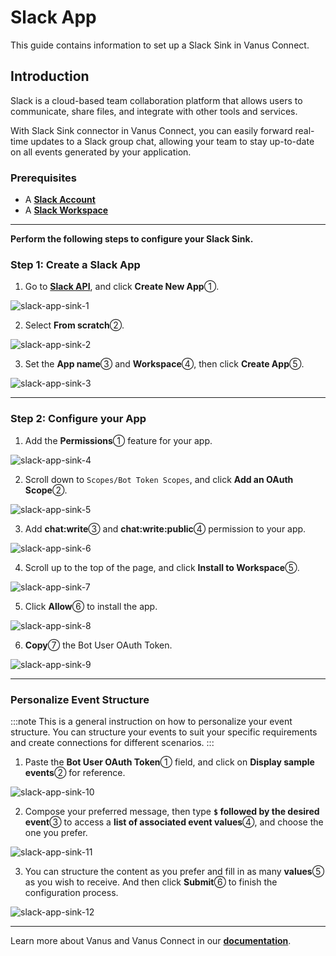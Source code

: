 # Slack App

This guide contains information to set up a Slack Sink in Vanus Connect.

## Introduction

Slack is a cloud-based team collaboration platform that allows users to communicate, share files, and integrate with other tools and services.

With Slack Sink connector in Vanus Connect, you can easily forward real-time updates to a Slack group chat, allowing your team to stay up-to-date on all events generated by your application.

### Prerequisites

- A [**Slack Account**](https://slack.com)
- A [**Slack Workspace**](https://slack.com/help/articles/206845317-Create-a-Slack-workspace)

---

**Perform the following steps to configure your Slack Sink.**

### Step 1: Create a Slack App

1. Go to [**Slack API**](https://api.slack.com/apps), and click **Create New App**①.

![slack-app-sink-1](images/slack-app-sink-1.webp)

2. Select **From scratch**②.

![slack-app-sink-2](images/slack-app-sink-2.webp)

3. Set the **App name**③ and **Workspace**④, then click **Create App**⑤.

![slack-app-sink-3](images/slack-app-sink-3.webp)

---

### Step 2: Configure your App

1. Add the **Permissions**① feature for your app.

![slack-app-sink-4](images/slack-app-sink-4.webp)

2. Scroll down to `Scopes/Bot Token Scopes`, and click **Add an OAuth Scope**②.

![slack-app-sink-5](images/slack-app-sink-5.webp)

3. Add **chat:write**③ and **chat:write:public**④ permission to your app.

![slack-app-sink-6](images/slack-app-sink-6.webp)

4. Scroll up to the top of the page, and click **Install to Workspace**⑤.

![slack-app-sink-7](images/slack-app-sink-7.webp)

5. Click **Allow**⑥ to install the app.

![slack-app-sink-8](images/slack-app-sink-8.webp)

6. **Copy**⑦ the Bot User OAuth Token.

![slack-app-sink-9](images/slack-app-sink-9.webp)

---

### Personalize Event Structure

:::note
This is a general instruction on how to personalize your event structure. You can structure your events to suit your specific requirements and create connections for different scenarios.
:::

1. Paste the **Bot User OAuth Token**① field, and click on **Display sample events**② for reference.

![slack-app-sink-10](images/slack-app-sink-10.webp)

2. Compose your preferred message, then type **`$` followed by the desired event**③ to access a **list of associated event values**④, and choose the one you prefer.

![slack-app-sink-11](images/slack-app-sink-11.webp)

3. You can structure the content as you prefer and fill in as many **values**⑤ as you wish to receive. And then click **Submit**⑥ to finish the configuration process.

![slack-app-sink-12](images/slack-app-sink-12.webp)

---

Learn more about Vanus and Vanus Connect in our [**documentation**](https://docs.vanus.ai).
